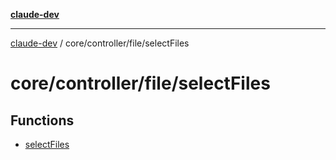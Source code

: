 [**claude-dev**](../../../../README.md)

***

[claude-dev](../../../../README.md) / core/controller/file/selectFiles

# core/controller/file/selectFiles

## Functions

- [selectFiles](functions/selectFiles.md)
